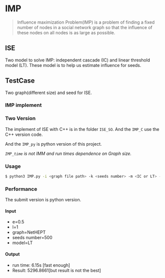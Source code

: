 # IMP

> Influence maximization Problem(IMP) is a problem of finding a fixed number of nodes in a social network graph so that the influence of these nodes on all nodes is as large as possible.

## ISE

Two model to solve IMP: independent cascade (IC) and linear threshold model (LT). These model is to help us estimate influence for seeds.

## TestCase

Two graph(different size) and seed for ISE.



### IMP implement

### Two Version

The implement of ISE with C++ is in the folder `ISE_SO`. And the `IMP_C` use the C++ version code.

And the `IMP_py` is python version of this project.

*`IMP_time` is not IMM and run times dependence on Graph size.*

### Usage

```bash
$ python3 IMP.py -i <graph file path> -k <seeds number> -m <IC or LT> -t <time limit> 
```

### Performance

The submit version is python version.

#### Input

* e=0.5
* l=1
* graph=NetHEPT
* seeds number=500
* model=LT

#### Output

* run time: 6.15s [fast enough]
* Result: 5296.8661[but result is not the best]

